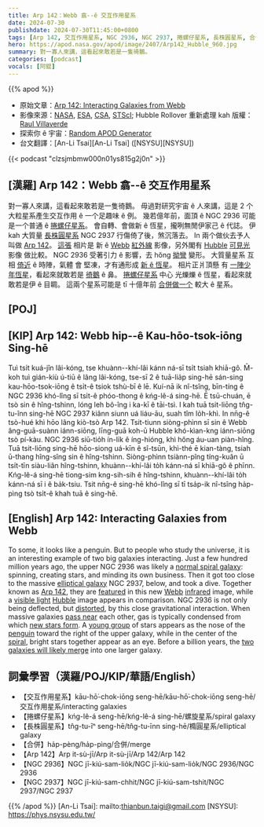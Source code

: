 ```yaml
---
title: Arp 142：Webb 翕--ê 交互作用星系
date: 2024-07-30
publishdate: 2024-07-30T11:45:00+0800
tags: [Arp 142, 交互作用星系, NGC 2936, NGC 2937, 捲螺仔星系, 長株圓星系, 合併, 紅外線影像, 可見光影像, Hubble, Webb]
hero: https://apod.nasa.gov/apod/image/2407/Arp142_Hubble_960.jpg
summary: 對一寡人來講，這看起來敢若是一隻徛鵝。
categories: [podcast]
vocals: [阿錕]
---
```


{{% apod %}}

- 原始文章：[Arp 142: Interacting Galaxies from Webb](https://apod.nasa.gov/apod/ap240730.html)
- 影像來源：[NASA](https://www.nasa.gov/), [ESA](https://www.esa.int/), [CSA](https://www.asc-csa.gc.ca/), [STScI](https://www.stsci.edu/); Hubble Rollover 重新處理 kah 版權：[Raul Villaverde](https://www.flickr.com/photos/113243238@N08/)
- 探索你 ê 宇宙：[Random APOD Generator](https://apod.nasa.gov/apod/random_apod.html)
- 台文翻譯：[An-Li Tsai][An-Li Tsai] ([NSYSU][NSYSU])

{{< podcast "clzsjmbmw000n01ys815g2j0n" >}}

## [漢羅] Arp 142：Webb 翕--ê 交互作用星系
對一寡人來講，這看起來敢若是一隻徛鵝。
毋過對研究宇宙 ê 人來講，這是 2 个大粒星系產生交互作用 ê 一个足趣味 ê 例。
幾若億年前，面頂 ê NGC 2936 可能是一个普通 ê [捲螺仔星系][normal spiral galaxy]。
會自轉、會做新 ê 恆星，攏咧無閒伊家己 ê 代誌。
伊 kah 大質量 [長株圓星系][elliptical galaxy] NGC 2937 行傷倚了後，煞沉落去。
In 兩个做伙去予人叫做 [Arp 142][Arp 142]。
[這張][featured] 相片是 新 ê [Webb][Webb] [紅外線][infrared] 影像，另外閣有 [Hubble][Hubble] [可見光][visible light] 影像 做比較。
NGC 2936 受著引力 ê 影響，去 hŏng [拗彎][distorted] 變形。
大質量星系 互相 [倚近][pass near] ê 時陣，氣體 會 堅凍，才有通形成 [新 ê 恆星][new stars form]。
相片正爿頂懸 有 [一陣少年恆星][young group]，看起來就敢若是 [徛鵝][penguin] ê 鼻。
[捲螺仔星系][spiral] 中心 光爍爍 ê 恆星，看起來就敢若是伊 ê 目睭。
這兩个星系可能是 tī 十億年前 [合併做一个][two galaxies will likely merge] 較大 ê 星系。

## [POJ] 

## [KIP] Arp 142: Webb hip--ê Kau-hōo-tsok-iōng Sing-hē
Tuì tsi̍t kuá-jîn lâi-kóng, tse khuànn--khí-lâi kánn ná-sī tsi̍t tsiah khiā-gô.
M̄-koh tuì gián-kiù ú-tiū ê lâng lâi-kóng, tse-sī 2 ê tuā-lia̍p sing-hē sán-sing kau-hōo-tsok-iōng ê tsi̍t-ê tsiok tshù-bī ê lē.
Kuí-nā ik nî-tsîng, bīn-tíng ê NGC 2936 khó-lîng sī tsi̍t-ê phóo-thong ê kńg-lê-á sing-hē.
Ē tsū-chuán, ē tsò sin ê hîng-tshinn, lóng leh bô-îng i ka-kī ê tāi-tsì.
I kah tuā tsit-liōng tn̂g-tu-înn sing-hē NGC 2937 kiânn siunn uá liáu-āu, suah tîm lo̍h-khì.
In nn̄g-ê tsò-hué khì hōo lâng kiò-tsò Arp 142.
Tsit-tiunn siòng-phìnn sī sin ê Webb âng-guā-suànn iánn-siōng, līng-guā koh-ū Hubble khó-kìan-kng iánn-siōng tsò pí-kàu.
NGC 2936 siū-tio̍h ín-li̍k ê íng-hióng, khì hőng áu-uan piàn-hîng.
Tuā tsit-liōng sing-hē hōo-siong uá-kīn ê sî-tsūn, khì-thé ē kian-tàng, tsiah ū-thang hîng-sîng sin ê hîng-tshinn.
Siòng-phìnn tsiànn-pîng tíng-kuân ū tsi̍t-tīn siàu-liân hîng-tshinn, khuànn--khí-lâi to̍h kánn-ná sī khiā-gô ê phīnn.
Kńg-lê-á sing-hē tiong-sim kng-sih-sih ê hîng-tshinn, khuànn--khí-lâi to̍h kánn-ná sī i ê ba̍k-tsiu.
Tsit nn̄g-ê sing-hē khó-lîng sī tī tsa̍p-ik nî-tsîng ha̍p-pìng tsò tsi̍t-ê khah tuā ê sing-hē.

## [English] Arp 142: Interacting Galaxies from Webb
To some, it looks like a penguin.
But to people who study the universe, it is an interesting example of two big galaxies interacting.
Just a few hundred million years ago, the upper NGC 2936 was likely a [normal spiral galaxy][normal spiral galaxy]: spinning, creating stars, and minding its own business.
Then it got too close to the massive [elliptical galaxy][elliptical galaxy] NGC 2937, below, and took a dive.
Together known as [Arp 142][Arp 142], they are [featured][featured] in this new [Webb][Webb] [infrared][infrared] image, while a [visible light][visible light] [Hubble][Hubble] image appears in comparison.
NGC 2936 is not only being deflected, but [distorted][distorted], by this close gravitational interaction.
When massive galaxies [pass near][pass near] each other, gas is typically condensed from which [new stars form][new stars form].
A [young group][young group] of stars appears as the nose of the [penguin][penguin] toward the right of the upper galaxy, while in the center of the [spiral][spiral], bright stars together appear as an eye.
Before a billion years, the [two galaxies will likely merge][two galaxies will likely merge] into one larger galaxy.

## 詞彙學習（漢羅/POJ/KIP/華語/English）
- 【交互作用星系】kāu-hō͘-chok-iōng seng-hē/kāu-hō͘-chok-iōng seng-hē/交互作用星系/interacting galaxies
- 【捲螺仔星系】kńg-lê-á seng-hē/kńg-lê-á sing-hē/螺旋星系/spiral galaxy
- 【長株圓星系】tn̂g-tu-īⁿ seng-hē/tn̂g-tu-īnn sing-hē/橢圓星系/elliptical galaxy
- 【合併】ha̍p-pèng/ha̍p-pìng/合併/merge
- 【Arp 142】Arp it-sù-jī/Arp it-sù-jī/Arp 142/Arp 142
- 【NGC 2936】NGC jī-kiú-sam-lio̍k/NGC jī-kiú-sam-lio̍k/NGC 2936/NGC 2936
- 【NGC 2937】NGC jī-kiú-sam-chhit/NGC jī-kiú-sam-tshit/NGC 2937/NGC 2937

{{% /apod %}}
[An-Li Tsai]: mailto:thianbun.taigi@gmail.com
[NSYSU]: https://phys.nsysu.edu.tw/

[copyright]: https://apod.nasa.gov/apod/fap/lib/about_apod.html#srapply
[License3]: https://creativecommons.org/licenses/by/3.0/
[License2]:https://creativecommons.org/licenses/by-nc-nd/2.0/

[normal spiral galaxy]:https://apod.nasa.gov/apod/ap130416.html
[elliptical galaxy]:https://en.wikipedia.org/wiki/Elliptical_galaxy
[Arp 142]:https://webbtelescope.org/contents/media/images/2024/124/01J06XYGEDEE86D1H9N5EJ9EG0
[featured]:https://esawebb.org/news/weic2420/
[Webb]:https://webb.nasa.gov/content/webbLaunch/whereIsWebb.html
[infrared]:https://science.nasa.gov/ems/07_infraredwaves/
[visible light]:https://science.nasa.gov/ems/09_visiblelight/
[Hubble]:https://science.nasa.gov/mission/hubble/
[distorted]:https://apod.nasa.gov/apod/ap240320.html
[pass near]:https://apod.nasa.gov/apod/ap130825.html
[new stars form]:https://science.nasa.gov/mission/hubble/science/science-highlights/exploring-the-birth-of-stars/
[young group]:https://img.freepik.com/premium-photo/group-kittens-are-sitting-together-one-which-is-labeled-as-cat_900958-25003.jpg
[penguin]:https://en.wikipedia.org/wiki/Penguin#/media/File:Penguin_in_Antarctica_jumping_out_of_the_water.jpg
[spiral]:https://en.wikipedia.org/wiki/Spiral_galaxy
[two galaxies will likely merge]:https://apod.nasa.gov/apod/ap220606.html
